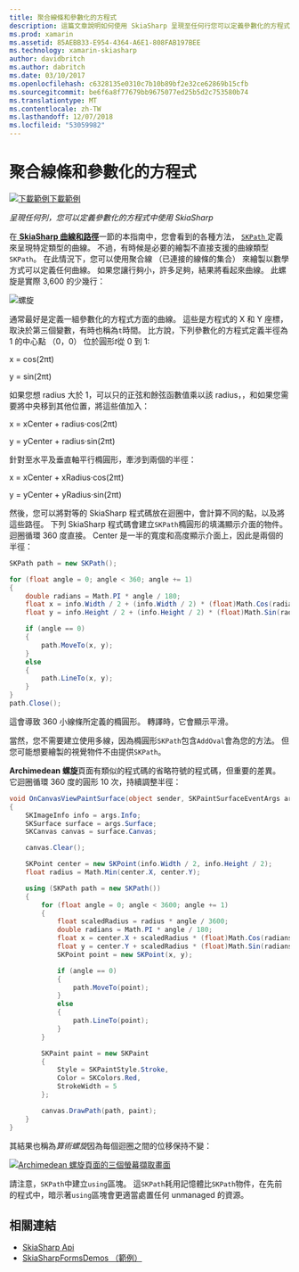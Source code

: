 ```yaml
---
title: 聚合線條和參數化的方程式
description: 這篇文章說明如何使用 SkiaSharp 呈現至任何行您可以定義參數化的方程式，並示範此範例程式碼。
ms.prod: xamarin
ms.assetid: 85AEBB33-E954-4364-A6E1-808FAB197BEE
ms.technology: xamarin-skiasharp
author: davidbritch
ms.author: dabritch
ms.date: 03/10/2017
ms.openlocfilehash: c6328135e0310c7b10b89bf2e32ce62869b15cfb
ms.sourcegitcommit: be6f6a8f77679bb9675077ed25b5d2c753580b74
ms.translationtype: MT
ms.contentlocale: zh-TW
ms.lasthandoff: 12/07/2018
ms.locfileid: "53059982"
---
```

# <a name="polylines-and-parametric-equations"></a>聚合線條和參數化的方程式

[![下載範例](~/media/shared/download.png)下載範例](https://developer.xamarin.com/samples/xamarin-forms/SkiaSharpForms/Demos/)

_呈現任何列，您可以定義參數化的方程式中使用 SkiaSharp_

在[ **SkiaSharp 曲線和路徑**](../curves/index.md)一節的本指南中，您會看到的各種方法， [ `SKPath` ](xref:SkiaSharp.SKPath)定義來呈現特定類型的曲線。 不過，有時候是必要的繪製不直接支援的曲線類型`SKPath`。 在此情況下，您可以使用聚合線 （已連接的線條的集合） 來繪製以數學方式可以定義任何曲線。 如果您讓行夠小，許多足夠，結果將看起來曲線。 此螺旋是實際 3,600 的少幾行：

![](polylines-images/spiralexample.png "螺旋")

通常最好是定義一組參數化的方程式方面的曲線。 這些是方程式的 X 和 Y 座標，取決於第三個變數，有時也稱為`t`時間。 比方說，下列參數化的方程式定義半徑為 1 的中心點 （0，0） 位於圓形*t*從 0 到 1:

x = cos(2πt)

y = sin(2πt)

 如果您想 radius 大於 1，可以只的正弦和餘弦函數值乘以該 radius，，和如果您需要將中央移到其他位置，將這些值加入：

x = xCenter + radius·cos(2πt)

y = yCenter + radius·sin(2πt)

針對至水平及垂直軸平行橢圓形，牽涉到兩個的半徑：

x = xCenter + xRadius·cos(2πt)

y = yCenter + yRadius·sin(2πt)

然後，您可以將對等的 SkiaSharp 程式碼放在迴圈中，會計算不同的點，以及將這些路徑。 下列 SkiaSharp 程式碼會建立`SKPath`橢圓形的填滿顯示介面的物件。 迴圈循環 360 度直接。 Center 是一半的寬度和高度顯示介面上，因此是兩個的半徑：

```csharp
SKPath path = new SKPath();

for (float angle = 0; angle < 360; angle += 1)
{
    double radians = Math.PI * angle / 180;
    float x = info.Width / 2 + (info.Width / 2) * (float)Math.Cos(radians);
    float y = info.Height / 2 + (info.Height / 2) * (float)Math.Sin(radians);

    if (angle == 0)
    {
        path.MoveTo(x, y);
    }
    else
    {
        path.LineTo(x, y);
    }
}
path.Close();
```

這會導致 360 小線條所定義的橢圓形。 轉譯時，它會顯示平滑。

當然，您不需要建立使用多線，因為橢圓形`SKPath`包含`AddOval`會為您的方法。 但您可能想要繪製的視覺物件不由提供`SKPath`。

**Archimedean 螺旋**頁面有類似的程式碼的省略符號的程式碼，但重要的差異。 它迴圈循環 360 度的圓形 10 次，持續調整半徑：

```csharp
void OnCanvasViewPaintSurface(object sender, SKPaintSurfaceEventArgs args)
{
    SKImageInfo info = args.Info;
    SKSurface surface = args.Surface;
    SKCanvas canvas = surface.Canvas;

    canvas.Clear();

    SKPoint center = new SKPoint(info.Width / 2, info.Height / 2);
    float radius = Math.Min(center.X, center.Y);

    using (SKPath path = new SKPath())
    {
        for (float angle = 0; angle < 3600; angle += 1)
        {
            float scaledRadius = radius * angle / 3600;
            double radians = Math.PI * angle / 180;
            float x = center.X + scaledRadius * (float)Math.Cos(radians);
            float y = center.Y + scaledRadius * (float)Math.Sin(radians);
            SKPoint point = new SKPoint(x, y);

            if (angle == 0)
            {
                path.MoveTo(point);
            }
            else
            {
                path.LineTo(point);
            }
        }

        SKPaint paint = new SKPaint
        {
            Style = SKPaintStyle.Stroke,
            Color = SKColors.Red,
            StrokeWidth = 5
        };

        canvas.DrawPath(path, paint);
    }
}
```

其結果也稱為*算術螺旋*因為每個迴圈之間的位移保持不變：

[![](polylines-images/archimedeanspiral-small.png "Archimedean 螺旋頁面的三個螢幕擷取畫面")](polylines-images/archimedeanspiral-large.png#lightbox "Archimedean 螺旋頁面的三個螢幕擷取畫面")

請注意，`SKPath`中建立`using`區塊。 這`SKPath`耗用記憶體比`SKPath`物件，在先前的程式中，暗示著`using`區塊會更適當處置任何 unmanaged 的資源。


## <a name="related-links"></a>相關連結

- [SkiaSharp Api](https://docs.microsoft.com/dotnet/api/skiasharp)
- [SkiaSharpFormsDemos （範例）](https://developer.xamarin.com/samples/xamarin-forms/SkiaSharpForms/Demos/)
